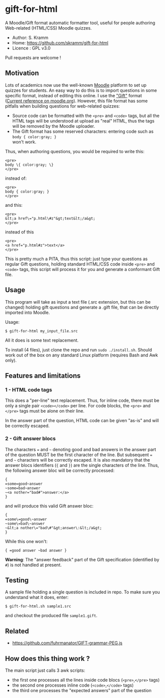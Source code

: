 # gift-for-html

A Moodle/Gift format automatic formatter tool, useful for people authoring Web-related (HTML/CSS) Moodle quizzes.

 * Author: S. Kramm
 * Home: https://github.com/skramm/gift-for-html
 * Licence : GPL v3.0

Pull requests are welcome !

## Motivation

Lots of academics now use the well-known [Moodle](https://en.wikipedia.org/wiki/Moodle) platform to set up quizzes for students.
An easy way to do this is to import questions in some specific format, instead of editing this online.
I use the ["Gift"](https://en.wikipedia.org/wiki/GIFT_(file_format))
format
([Current reference on moodle.org](https://docs.moodle.org/38/en/GIFT_format)).
However, this file format has some pitfalls when building questions for web-related quizzes:
 * Source code can be formatted with the `<pre>` and `<code>` tags, but all the HTML tags will be understood at upload as "real" HTML, thus the tags will be removed by the Moodle uploader.
 * The Gift format has some reserved characters: entering code such as<br>
`body { color:gray; }`<br>
won't work.

Thus, when authoring questions, you would be required to write this:
```
<pre>
body \{ color:gray; \}
</pre>
```
instead of:
```
<pre>
body { color:gray; }
</pre>
```
and this:
```
<pre>
&lt;a href\="p.html\#z"&gt;text&lt;/a&gt;
</pre>
```
instead of this
```
<pre>
<a href="p.html#z">text</a>
</pre>
```

This is pretty much a PITA, thus this script:
just type your questions as regular Gift questions, holding standard HTML/CSS code inside `<pre>` and `<code>` tags, this script will process it for you and generate a conformant Gift file.

## Usage
This program will take as input a text file (.src extension, but this can be changed)
holding gift questions
and generate a .gift file, that can be directly imported into Moodle.

Usage:
```
$ gift-for-html my_input_file.src
```

All it does is some text replacement.

To install (4 files), just clone the repo and run `sudo ./install.sh`.
Should work out of the box on any standard Linux platform (requires Bash and Awk only).

## Features and limitations

### 1 - HTML code tags
This does a "per-line" text replacement.
Thus, for inline code, there must be only a single pair `<code></code>` per line.
For code blocks, the `<pre>` and `</pre>` tags must be alone on their line.

In the answer part of the question, HTML code can be given "as-is" and will be correctly escaped.

### 2 - Gift answer blocs

The characters `=` and `~` denoting good and bad answers in the answer part of the question MUST be the first character of the line.
But subsequent `=` and `~` characters will be correctly escaped.
It is also mandatory that the answer blocs identifiers (`{` and `}`) are the single characters of the line.
Thus, the following answer bloc will be correctly processed:
```
{
=some=good~answer
~some=bad~answer
~<a nother="bad#">answer:</a>
}
```
and will produce this valid Gift answer bloc:
```
{
=some\=good\~answer
~some\=bad\~answer
~&lt;a nother\="bad\#"&gt;answer\:&lt;/a&gt;
}
```
While this one won't:
```
{ =good answer ~bad answer }
```
**Warning**: The "answer feedback" part of the Gift specification  (identified by `#`) is not handled at present.

## Testing

A sample file holding a single question is included in repo.
To make sure you understand what it does, enter:
```
$ gift-for-html.sh sample1.src
```
and checkout the produced file `sample1.gift`.

## Related
 * https://github.com/fuhrmanator/GIFT-grammar-PEG.js

## How does this thing work ?

The main script just calls 3 awk scripts:
 * the first one processes all the lines inside code blocs (`<pre>`,`</pre>` tags)
 * the second one processes inline code (`<code>`,`</code>` tags)
 * the third one processes the "expected answers" part of the question
